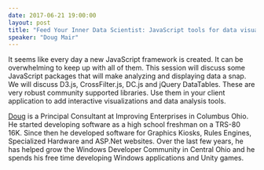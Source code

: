 ```yaml
---
date: 2017-06-21 19:00:00
layout: post
title: "Feed Your Inner Data Scientist: JavaScript tools for data visualization and filtering!"
speaker: "Doug Mair"
---
```


It seems like every day a new JavaScript framework is created. It can be
overwhelming to keep up with all of them. This session will discuss some
JavaScript packages that will make analyzing and displaying data a snap. We
will discuss D3.js, CrossFilter.js, DC.js and jQuery DataTables. These are
very robust community supported libraries. Use them in your client application
to add interactive visualizations and data analysis tools.

[Doug](mailto:doug.mair@gmail.com) is a Principal Consultant at Improving Enterprises
in Columbus Ohio. He started developing software as a high school freshman on
a TRS-80 16K. Since then he developed software for Graphics Kiosks, Rules
Engines, Specialized Hardware and ASP.Net websites. Over the last few years, he
has helped grow the Windows Developer Community in Central Ohio and he spends
his free time developing Windows applications and Unity games.
